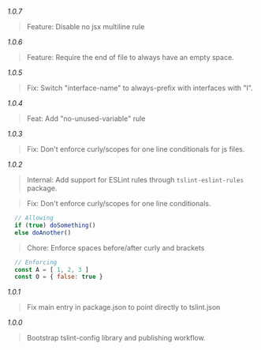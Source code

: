 *1.0.7*
> Feature: Disable no jsx multiline rule

*1.0.6*
> Feature: Require the end of file to always have an empty space.

*1.0.5*
> Fix: Switch "interface-name" to always-prefix with interfaces with "I".

*1.0.4*
> Feat: Add "no-unused-variable" rule

*1.0.3*
> Fix: Don't enforce curly/scopes for one line conditionals for js files.

*1.0.2*
> Internal: Add support for ESLint rules through `tslint-eslint-rules` package.

> Fix: Don't enforce curly/scopes for one line conditionals.
```js
  // Allowing
  if (true) doSomething()
  else doAnother()
```

> Chore: Enforce spaces before/after curly and brackets
```js
  // Enforcing
  const A = [ 1, 2, 3 ]
  const O = { false: true }
```

*1.0.1*
> Fix main entry in package.json to point directly to tslint.json

*1.0.0*
> Bootstrap tslint-config library and publishing workflow.
